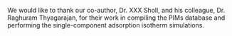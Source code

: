 We would like to thank our co-author, Dr. XXX Sholl, and his colleague, Dr. Raghuram Thyagarajan, for their work in compiling the PIMs database and performing the single-component adsorption isotherm simulations. 


